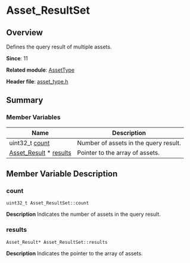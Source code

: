# Asset_ResultSet


## Overview

Defines the query result of multiple assets.

**Since**: 11

**Related module**: [AssetType](_asset_type.md)

**Header file**: [asset_type.h](asset__type_8h.md)

## Summary


### Member Variables

| Name| Description|
| -------- | -------- |
| uint32_t [count](#count) | Number of assets in the query result. |
| [Asset_Result](_asset___result.md) \* [results](#results) | Pointer to the array of assets. |


## Member Variable Description


### count

```
uint32_t Asset_ResultSet::count
```
**Description**
Indicates the number of assets in the query result.


### results

```
Asset_Result* Asset_ResultSet::results
```
**Description**
Indicates the pointer to the array of assets.
